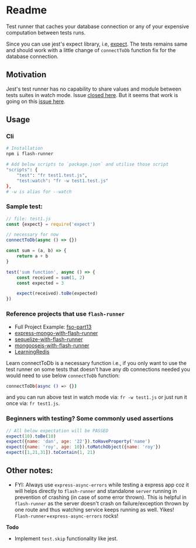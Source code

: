 # Readme

Test runner that caches your database connection or any of your expensive computation between tests runs.

Since you can use jest's expect library, i.e, [expect](https://www.npmjs.com/package/expect). The tests remains same and should work with a little change of `connectToDb` function fix for the database connection.

## Motivation

Jest's test runner has no capability to share values and module between tests suites in watch mode. Issue [closed here](https://github.com/facebook/jest/issues/6800). But it seems that work is going on this [issue here](https://github.com/facebook/jest/issues/7184).

## Usage

### Cli

```bash
# Installation
npm i flash-runner

# Add below scripts to `package.json` and utilise those script
"scripts": {
	"test": "fr test1.test.js",
	"test:watch": "fr -w test1.test.js"
},
# -w is alias for --watch
```

### Sample test:

```js
// file: test1.js
const {expect} = require('expect')

// necessary for now
connectToDb(async () => {})

const sum = (a, b) => {
	return a + b
}

test('sum function', async () => {
	const received = sum(1, 2)
	const expected = 3

	expect(received).toBe(expected)
})
```

### Reference projects that use `flash-runner`

- Full Project Example: [fso-part13](https://github.com/sahilrajput03/learning_sql/tree/main/fso-part13)
- [express-mongo-with-flash-runner](https://github.com/sahilrajput03/learn-express/tree/main/express-mongo-with-flash-runner)
- [sequelize-with-flash-runner](https://github.com/sahilrajput03/learning_sql/tree/main/sequelize-with-flash-runner)
- [mongoosejs-with-flash-runner](https://github.com/sahilrajput03/learning-monogo-and-mongoosejs/tree/master/mongoosejs-with-flash-runner)
- [LearningRedis](https://github.com/sahilrajput03/LearningRedis)

Learn connectToDb is a necessary function i.e., if you only want to use the test runner on some tests that doesn't have any db connections needed you would need to use below `connectToDb` function:

```bash
connectToDb(async () => {})
```

and you can run above test in watch mode via: `fr -w test1.js` or just run it once via: `fr test1.js`.

### Beginners with testing? Some commonly used assertions

```js
// All below expectation will be PASSED
expect(10).toBe(10)
expect({name: 'dan', age: '22'}).toHaveProperty('name')
expect({name: 'roy', age: 10}).toMatchObject({name: 'roy'})
expect([1,21,31]).toContain(1, 21)
```

## Other notes:

- FYI: Always use `express-async-errors` while testing a express app coz it will helps directly to `flash-runner` and standalone `server` running in prevention of crashing (in case of some error thrown). This is helpful in `flash-runner` as the server doesn't crash on failure/exception thrown by one route and thus watching service keeps running as well. Yikes! `Flash-runner`+`express-async-errors` rocks!

**Todo**

- Implement `test.skip` functionality like jest.
